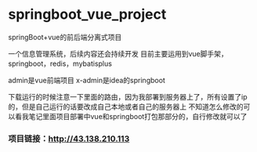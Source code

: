 # springboot_vue_project
springBoot+vue的前后端分离式项目

一个信息管理系统，后续内容还会持续开发
目前主要运用到vue脚手架，springboot，redis，mybatisplus

admin是vue前端项目
x-admin是idea的springboot

下载运行的时候注意一下里面的路由，因为我部署到服务器上了，所有设置了ip的，但是自己运行的话要改成自己本地或者自己的服务器上
不知道怎么修改的可以看我笔记里面项目部署中vue和springboot打包那部分的，自行修改就可以了

### 项目链接：http://43.138.210.113
